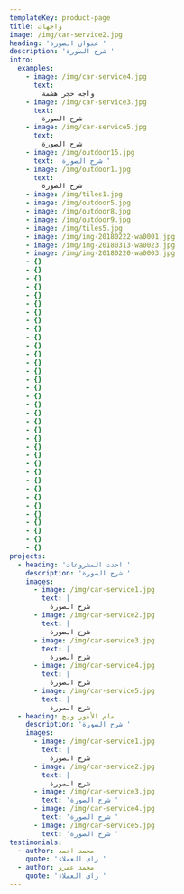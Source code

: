 ```yaml
---
templateKey: product-page
title: واجهات
image: /img/car-service2.jpg
heading: 'عنوان الصورة '
description: 'شرح الصورة '
intro:
  examples:
    - image: /img/car-service4.jpg
      text: |
        واجه حجر هشمة 
    - image: /img/car-service3.jpg
      text: |
        شرح الصورة 
    - image: /img/car-service5.jpg
      text: |
        شرح الصورة 
    - image: /img/outdoor15.jpg
      text: 'شرح الصورة '
    - image: /img/outdoor1.jpg
      text: |
        شرح الصورة 
    - image: /img/tiles1.jpg
    - image: /img/outdoor5.jpg
    - image: /img/outdoor8.jpg
    - image: /img/outdoor9.jpg
    - image: /img/tiles5.jpg
    - image: /img/img-20180222-wa0001.jpg
    - image: /img/img-20180313-wa0023.jpg
    - image: /img/img-20180220-wa0003.jpg
    - {}
    - {}
    - {}
    - {}
    - {}
    - {}
    - {}
    - {}
    - {}
    - {}
    - {}
    - {}
    - {}
    - {}
    - {}
    - {}
    - {}
    - {}
    - {}
    - {}
    - {}
    - {}
    - {}
    - {}
    - {}
    - {}
    - {}
    - {}
    - {}
    - {}
    - {}
    - {}
    - {}
    - {}
    - {}
projects:
  - heading: 'احدث المشروعات '
    description: 'شرح الصورة '
    images:
      - image: /img/car-service1.jpg
        text: |
          شرح الصورة 
      - image: /img/car-service2.jpg
        text: |
          شرح الصورة 
      - image: /img/car-service3.jpg
        text: |
          شرح الصورة 
      - image: /img/car-service4.jpg
        text: |
          شرح الصورة 
      - image: /img/car-service5.jpg
        text: |
          شرح الصورة 
  - heading: مام الأمور ويخ
    description: 'شرح الصورة '
    images:
      - image: /img/car-service1.jpg
        text: |
          شرح الصورة 
      - image: /img/car-service2.jpg
        text: |
          شرح الصورة 
      - image: /img/car-service3.jpg
        text: 'شرح الصورة '
      - image: /img/car-service4.jpg
        text: 'شرح الصورة '
      - image: /img/car-service5.jpg
        text: 'شرح الصورة '
testimonials:
  - author: محمد احمد
    quote: 'راى العملاء '
  - author: محمد عمرو
    quote: 'راى العملاء '
---
```



